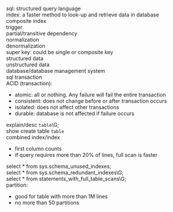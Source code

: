 sql: structured query language  
index: a faster method to look-up and retrieve data in database  
composite index  
trigger  
partial/transitive dependency  
normalization  
denormalization  
super key: could be single or composite key  
structured data  
unstructured data  
database/database management system  
sql transaction  
ACID (transaction):  
- atomic: all or nothing. Any failure will fail the entire transaction
- consistent: does not change before or after transaction occurs
- isolated: does not affect other transactions
- durable: database is not affected if failure occurs

explain/desc `table`\G;  
show create table `table`  
combined index/index  
- first column counts
- if query requires more than 20% of lines, full scan is faster

select * from sys.schema_unused_indexes;  
select * from sys.schema_redundant_indexes\G;  
select * from statements_with_full_table_scans\G;  
partition:
- good for table with more than 1M lines
- no more than 50 partitions
	
